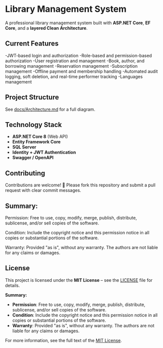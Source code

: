 ﻿# Library Management System

A professional library management system built with **ASP.NET Core**, **EF Core**, and a **layered Clean Architecture**.

## Current Features

-JWT-based login and authorization
-Role-based and permission-based authorization
-User registration and management
-Book, author, and borrowing management
-Reservation management
-Subscription management
-Offline payment and membership handling
-Automated audit logging, soft deletion, and real-time performer tracking
-Languages management

## Project Structure

See [docs/Architecture.md](docs/Architecture.md) for a full diagram.

## Technology Stack

- **ASP.NET Core 8** (Web API)  
- **Entity Framework Core**  
- **SQL Server**  
- **Identity + JWT Authentication**  
- **Swagger / OpenAPI**  

## Contributing

Contributions are welcome! 🎉
Please fork this repository and submit a pull request with clear commit messages.


## Summary:

Permission: Free to use, copy, modify, merge, publish, distribute, sublicense, and/or sell copies of the software.

Condition: Include the copyright notice and this permission notice in all copies or substantial portions of the software.

Warranty: Provided "as is", without any warranty. The authors are not liable for any claims or damages.

## License

This project is licensed under the **MIT License** – see the [LICENSE](LICENSE) file for details.  

**Summary:**

- **Permission**: Free to use, copy, modify, merge, publish, distribute, sublicense, and/or sell copies of the software.  
- **Condition**: Include the copyright notice and this permission notice in all copies or substantial portions of the software.  
- **Warranty**: Provided "as is", without any warranty. The authors are not liable for any claims or damages.  

For more information, see the full text of the [MIT License](https://opensource.org/licenses/MIT).
